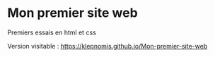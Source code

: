 # Mon premier site web
Premiers essais en html et css

Version visitable : https://klepnomis.github.io/Mon-premier-site-web
